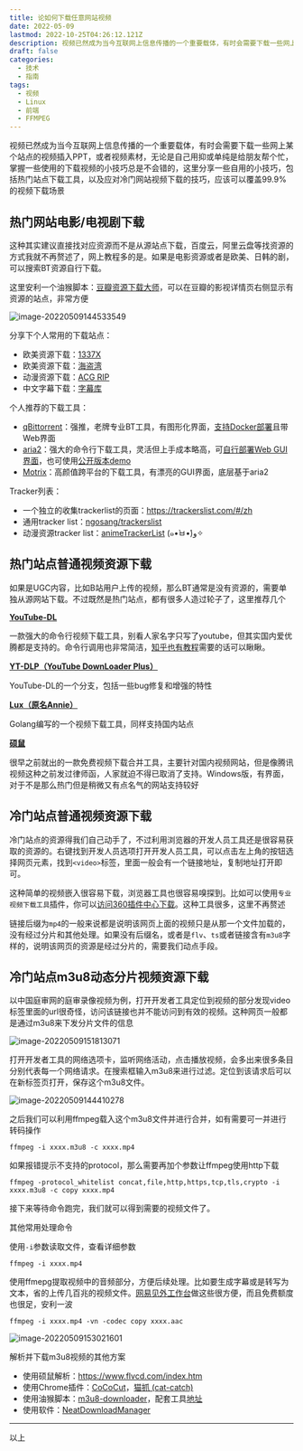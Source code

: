 ```yaml
---
title: 论如何下载任意网站视频
date: 2022-05-09
lastmod: 2022-10-25T04:26:12.121Z
description: 视频已然成为当今互联网上信息传播的一个重要载体，有时会需要下载一些网上某个站点的视频插入PPT，或用作视频素材，无论是自己用或是给朋友帮忙，掌握一些使用的下载视频的小技巧总是不会错的，这里分享一些自用的小技巧，包括热门站点下载工具，以及应对冷门网站视频下载的技巧，应该可以覆盖99.9%的视频下载场景
draft: false
categories:
  - 技术
  - 指南
tags:
  - 视频
  - Linux
  - 前端
  - FFMPEG
---
```

<!-- # 论如何下载任意网站视频 -->

视频已然成为当今互联网上信息传播的一个重要载体，有时会需要下载一些网上某个站点的视频插入PPT，或者视频素材，无论是自己用抑或单纯是给朋友帮个忙，掌握一些使用的下载视频的小技巧总是不会错的，这里分享一些自用的小技巧，包括热门站点下载工具，以及应对冷门网站视频下载的技巧，应该可以覆盖99.9%的视频下载场景

## 热门网站电影/电视剧下载

这种其实建议直接找对应资源而不是从源站点下载，百度云，阿里云盘等找资源的方式我就不再赘述了，网上教程多的是。如果是电影资源或者是欧美、日韩的剧，可以搜索BT资源自行下载。

这里安利一个油猴脚本：[豆瓣资源下载大师](https://greasyfork.org/zh-CN/scripts/329484-%E8%B1%86%E7%93%A3%E8%B5%84%E6%BA%90%E4%B8%8B%E8%BD%BD%E5%A4%A7%E5%B8%88-1%E7%A7%92%E6%90%9E%E5%AE%9A%E8%B1%86%E7%93%A3%E7%94%B5%E5%BD%B1-%E9%9F%B3%E4%B9%90-%E5%9B%BE%E4%B9%A6%E4%B8%8B%E8%BD%BD)，可以在豆瓣的影视详情页右侧显示有资源的站点，非常方便

![image-20220509144533549](https://blog-1301127393.file.myqcloud.com/BlogImgs/202205091548956.png)

分享下个人常用的下载站点：

* 欧美资源下载：[1337X](https://www.1337x.to/)
* 欧美资源下载：[海盗湾](https://piratebay.live/)
* 动漫资源下载：[ACG RIP](https://acg.rip/?term=JOJO%E7%9A%84%E5%A5%87%E5%A6%99%E5%86%92%E9%99%A9)
* 中文字幕下载：[字幕库](http://zimuku.org)

个人推荐的下载工具：

* [qBittorrent](https://www.qbittorrent.org)：强推，老牌专业BT工具，有图形化界面，[支持Docker部署](https://hub.docker.com/r/linuxserver/qbittorrent)且带Web界面
* [aria2](http://aria2.github.io)：强大的命令行下载工具，灵活但上手成本略高，可[自行部署Web GUI界面](https://ariang.mayswind.net/zh_Hans/)，也可使用[公开版本demo](http://ariang.mayswind.net/latest)
* [Motrix](https://motrix.app)：高颜值跨平台的下载工具，有漂亮的GUI界面，底层基于aria2

Tracker列表：

* 一个独立的收集trackerlist的页面：<https://trackerslist.com/#/zh>
* 通用tracker list：[ngosang/trackerslist](https://github.com/ngosang/trackerslist)
* 动漫资源tracker list：[animeTrackerList](https://github.com/DeSireFire/animeTrackerList) (๑•̀ㅂ•́)و✧

## 热门站点普通视频资源下载

如果是UGC内容，比如B站用户上传的视频，那么BT通常是没有资源的，需要单独从源网站下载。不过既然是热门站点，都有很多人造过轮子了，这里推荐几个

**[YouTube-DL](https://github.com/ytdl-org/youtube-dl)**

一款强大的命令行视频下载工具，别看人家名字只写了youtube，但其实国内爱优腾都是支持的。命令行调用也非常简洁，[知乎也有教程](https://github.com/ytdl-org/youtube-dl)需要的话可以瞅瞅。

**[YT-DLP（YouTube DownLoader Plus）](https://github.com/yt-dlp/yt-dlp)**

YouTube-DL的一个分支，包括一些bug修复和增强的特性

**[Lux（原名Annie）](https://github.com/iawia002/lux)**

Golang编写的一个视频下载工具，同样支持国内站点

**[硕鼠](https://www.flvcd.com/index.htm)**

很早之前就出的一款免费视频下载合并工具，主要针对国内视频网站，但是像腾讯视频这种之前发过律师函，人家就迫不得已取消了支持。Windows版，有界面，对于不是那么热门但是稍微又有点名气的网站支持较好

## 冷门站点普通视频资源下载

冷门站点的资源得我们自己动手了，不过利用浏览器的开发人员工具还是很容易获取的资源的。右键找到开发人员选项打开开发人员工具，可以点击左上角的按钮选择网页元素，找到`<video>`标签，里面一般会有一个链接地址，复制地址打开即可。

这种简单的视频嵌入很容易下载，浏览器工具也很容易嗅探到。比如可以使用`专业视频下载工具`插件，你可以[访问360插件中心下载](https://ext.chrome.360.cn/webstore/detail/noaehhegaeigebicejggjdecdkfphced)。这种工具很多，这里不再赘述

链接后缀为`mp4`的一般来说都是说明该网页上面的视频只是从那一个文件加载的，没有经过分片和其他处理。如果没有后缀名，或者是`flv`、`ts`或者链接含有`m3u8`字样的，说明该网页的资源是经过分片的，需要我们动点手段。

## 冷门站点m3u8动态分片视频资源下载

以中国庭审网的庭审录像视频为例，打开开发者工具定位到视频的部分发现video标签里面的url很奇怪，访问该链接也并不能访问到有效的视频。这种网页一般都是通过m3u8来下发分片文件的信息

![image-20220509151813071](https://blog-1301127393.file.myqcloud.com/BlogImgs/202205091548957.png)

打开开发者工具的网络选项卡，监听网络活动，点击播放视频，会多出来很多条目分别代表每一个网络请求。在搜索框输入m3u8来进行过滤。定位到该请求后可以在新标签页打开，保存这个m3u8文件。

![image-20220509144410278](https://blog-1301127393.file.myqcloud.com/BlogImgs/202205091548958.png)

之后我们可以利用ffmpeg载入这个m3u8文件并进行合并，如有需要可一并进行转码操作

```shell
ffmpeg -i xxxx.m3u8 -c xxxx.mp4
```

如果报错提示不支持的protocol，那么需要再加个参数让ffmpeg使用http下载

```shell
ffmpeg -protocol_whitelist concat,file,http,https,tcp,tls,crypto -i xxxx.m3u8 -c copy xxxx.mp4
```

接下来等待命令跑完，我们就可以得到需要的视频文件了。

其他常用处理命令

使用`-i`参数读取文件，查看详细参数

```shell
ffmpeg -i xxxx.mp4
```

使用ffmepg提取视频中的音频部分，方便后续处理。比如要生成字幕或是转写为文本，省的上传几百兆的视频文件。[网易见外工作台](https://jianwai.youdao.com/)做这些很方便，而且免费额度也很足，安利一波

```shell
ffmpeg -i xxxx.mp4 -vn -codec copy xxxx.aac
```

![image-20220509153021601](https://blog-1301127393.file.myqcloud.com/BlogImgs/202205091548959.png)

解析并下载m3u8视频的其他方案

* 使用硕鼠解析：https://www.flvcd.com/index.htm
* 使用Chrome插件：[CoCoCut](https://chrome.google.com/webstore/detail/video-downloader-cococut/gddbgllpilhpnjpkdbopahnpealaklle)，[猫抓 (cat-catch)](https://github.com/xifangczy/cat-catch)
* 使用油猴脚本：[m3u8-downloader](https://greasyfork.org/zh-CN/scripts/440577-m3u8-%E8%A7%86%E9%A2%91%E4%B8%8B%E8%BD%BD-vip%E8%A7%A3%E6%9E%90%E8%A7%86%E9%A2%91%E4%B8%8B%E8%BD%BD-%E7%BD%91%E7%AB%99%E8%A7%86%E9%A2%91%E4%B8%8B%E8%BD%BD)，配套工具[地址](https://github.com/Momo707577045/m3u8-downloader)
* 使用软件：[NeatDownloadManager](http://www.neatdownloadmanager.com/index.php/en/)

- - -

以上